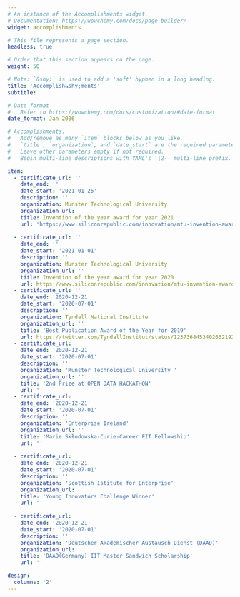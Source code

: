 ```yaml
---
# An instance of the Accomplishments widget.
# Documentation: https://wowchemy.com/docs/page-builder/
widget: accomplishments

# This file represents a page section.
headless: true

# Order that this section appears on the page.
weight: 50

# Note: `&shy;` is used to add a 'soft' hyphen in a long heading.
title: 'Accomplish&shy;ments'
subtitle:

# Date format
#   Refer to https://wowchemy.com/docs/customization/#date-format
date_format: Jan 2006

# Accomplishments.
#   Add/remove as many `item` blocks below as you like.
#   `title`, `organization`, and `date_start` are the required parameters.
#   Leave other parameters empty if not required.
#   Begin multi-line descriptions with YAML's `|2-` multi-line prefix.

item:
  - certificate_url: ''
    date_end: ''
    date_start: '2021-01-25'
    description: ''
    organization: Munster Technological University 
    organization_url: 
    title: Invention of the year award for year 2021
    url: 'https://www.siliconrepublic.com/innovation/mtu-invention-awards-2021-kerry-joanna-tierney-cappa'   
  
  - certificate_url: ''
    date_end: ''
    date_start: '2021-01-01'
    description: ''
    organization: Munster Technological University 
    organization_url: ''
    title: Invention of the year award for year 2020
    url: https://www.siliconrepublic.com/innovation/mtu-invention-awards-2021-kerry-joanna-tierney-cappa
  - certificate_url: ''
    date_end: '2020-12-21'
    date_start: '2020-07-01'
    description: ''
    organization: Tyndall National Institute
    organization_url: ''
    title: 'Best Publication Award of the Year for 2019'
    url: https://twitter.com/TyndallInstitut/status/1237368453402632192
  - certificate_url: 
    date_end: '2020-12-21'
    date_start: '2020-07-01'
    description: ''
    organization: 'Munster Technological University '
    organization_url: ''
    title: '2nd Prize at OPEN DATA HACKATHON'
    url: ''
  - certificate_url: 
    date_end: '2020-12-21'
    date_start: '2020-07-01'
    description: ''
    organization: 'Enterprise Ireland'
    organization_url: ''
    title: 'Marie Skłodowska-Curie-Career FIT Fellowship'
    url: ''
    
  - certificate_url: 
    date_end: '2020-12-21'
    date_start: '2020-07-01'
    description: ''
    organization: 'Scottish Istitute for Enterprise'
    organization_url: 
    title: 'Young Innovators Challenge Winner'
    url: ''
    
  - certificate_url: 
    date_end: '2020-12-21'
    date_start: '2020-07-01'
    description: ''
    organization: 'Deutscher Akademischer Austausch Dienst (DAAD)'
    organization_url: 
    title: 'DAAD(Germany)-IIT Master Sandwich Scholarship'
    url: ''

design:
  columns: '2'
---
```


